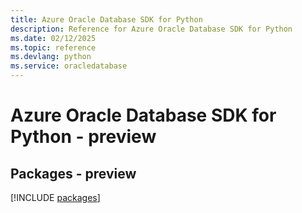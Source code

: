 ```yaml
---
title: Azure Oracle Database SDK for Python
description: Reference for Azure Oracle Database SDK for Python
ms.date: 02/12/2025
ms.topic: reference
ms.devlang: python
ms.service: oracledatabase
---
```

# Azure Oracle Database SDK for Python - preview
## Packages - preview
[!INCLUDE [packages](oracle-database-index.md)]